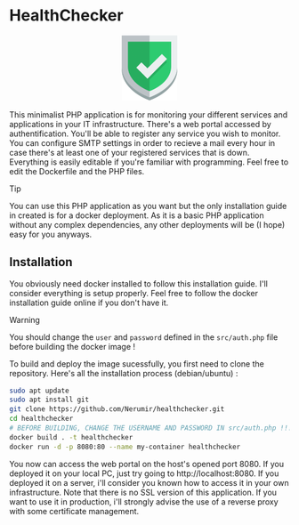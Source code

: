 # HealthChecker

<p align="center">
    <img width="100" src="https://github.com/Nerumir/healthchecker/blob/main/src/logo.png">
</p>

This minimalist PHP application is for monitoring your different services and applications in your IT infrastructure. There's a web portal accessed by authentification. You'll be able to register any service you wish to monitor. You can configure SMTP settings in order to recieve a mail every hour in case there's at least one of your registered services that is down. Everything is easily editable if you're familiar with programming. Feel free to edit the Dockerfile and the PHP files.

> [!TIP]
> You can use this PHP application as you want but the only installation guide in created is for a docker deployment. As it is a basic PHP application without any complex dependencies, any other deployments will be (I hope) easy for you anyways.

## Installation

You obviously need docker installed to follow this installation guide. I'll consider everything is setup properly. Feel free to follow the docker installation guide online if you don't have it.

> [!WARNING]
> You should change the `user` and `password` defined in the `src/auth.php` file before building the docker image !

To build and deploy the image sucessfully, you first need to clone the repository. Here's all the installation process (debian/ubuntu) :

```bash
sudo apt update
sudo apt install git
git clone https://github.com/Nerumir/healthchecker.git
cd healthchecker
# BEFORE BUILDING, CHANGE THE USERNAME AND PASSWORD IN src/auth.php !!!!
docker build . -t healthchecker
docker run -d -p 8080:80 --name my-container healthchecker
```

You now can access the web portal on the host's opened port 8080. If you deployed it on your local PC, just try going to http://localhost:8080. If you deployed it on a server, i'll consider you known how to access it in your own infrastructure. Note that there is no SSL version of this application. If you want to use it in production, i'll strongly advise the use of a reverse proxy with some certificate management.
